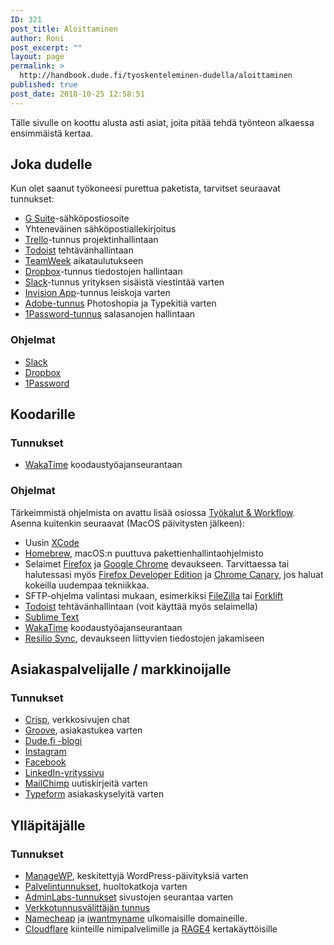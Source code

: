 ```yaml
---
ID: 321
post_title: Aloittaminen
author: Roni
post_excerpt: ""
layout: page
permalink: >
  http://handbook.dude.fi/tyoskenteleminen-dudella/aloittaminen
published: true
post_date: 2018-10-25 12:58:51
---
```

Tälle sivulle on koottu alusta asti asiat, joita pitää tehdä työnteon alkaessa ensimmäistä kertaa.

<h2>Joka dudelle</h2>

Kun olet saanut työkoneesi purettua paketista, tarvitset seuraavat tunnukset:

<ul>
<li><a href="https://gsuite.google.fi/intl/fi/">G Suite</a>-sähköpostiosoite</li>
<li>Yhteneväinen sähköpostiallekirjoitus</li>
<li><a href="https://trello.com">Trello</a>-tunnus projektinhallintaan</li>
<li><a href="https://todoist.com/">Todoist</a> tehtävänhallintaan</li>
<li><a href="https://teamweek.com">TeamWeek</a> aikataulutukseen</li>
<li><a href="https://dropbox.com/">Dropbox</a>-tunnus tiedostojen hallintaan</li>
<li><a href="https://slack.com/">Slack</a>-tunnus yrityksen sisäistä viestintää varten</li>
<li><a href="http://invisionapp.com">Invision App</a>-tunnus leiskoja varten</li>
<li><a href="https://www.adobe.com/fi">Adobe-tunnus</a> Photoshopia ja Typekitiä varten</li>
<li><a href="https://1password.com/">1Password-tunnus</a> salasanojen hallintaan</li>
</ul>

<h3>Ohjelmat</h3>

<ul>
<li><a href="https://slack.com/">Slack</a></li>
<li><a href="https://dropbox.com/">Dropbox</a></li>
<li><a href="https://1password.com/">1Password</a></li>
</ul>

<h2>Koodarille</h2>

<h3>Tunnukset</h3>

<ul>
<li><a href="https://wakatime.com">WakaTime</a> koodaustyöajanseurantaan</li>
</ul>

<h3>Ohjelmat</h3>

Tärkeimmistä ohjelmista on avattu lisää osiossa <a href="https://handbook.dude.fi/tyoskenteleminen-dudella/tyokalut-workflow">Työkalut & Workflow</a>. Asenna kuitenkin seuraavat (MacOS päivitysten jälkeen):

<ul>
<li>Uusin <a href="https://itunes.apple.com/fi/app/xcode/id497799835?mt=12">XCode</a></li>
<li><a href="https://brew.sh/index_fi">Homebrew</a>, macOS:n puuttuva pakettienhallintaohjelmisto</li>
<li>Selaimet <a href="https://www.firefox.com">Firefox</a> ja <a href="https://www.google.com/chrome/">Google Chrome</a> devaukseen. Tarvittaessa tai halutessasi myös <a href="https://www.mozilla.org/en-US/firefox/developer/">Firefox Developer Edition</a> ja <a href="https://www.google.com/chrome/canary/">Chrome Canary</a>, jos haluat kokeilla uudempaa tekniikkaa.</li>
<li>SFTP-ohjelma valintasi mukaan, esimerkiksi <a href="https://filezilla-project.org/">FileZilla</a> tai <a href="https://binarynights.com/">Forklift</a></li>
<li><a href="https://todoist.com/">Todoist</a> tehtävänhallintaan (voit käyttää myös selaimella)</li>
<li><a href="https://www.sublimetext.com">Sublime Text</a></li>
<li><a href="https://wakatime.com">WakaTime</a> koodaustyöajanseurantaan</li>
<li><a href="https://www.resilio.com/individuals/">Resilio Sync</a>, devaukseen liittyvien tiedostojen jakamiseen</li>
</ul>

<h2>Asiakaspalvelijalle / markkinoijalle</h2>

<h3>Tunnukset</h3>

<ul>
<li><a href="https://crisp.chat">Crisp</a>, verkkosivujen chat</a></li>
<li><a href="http://groovehq.com/">Groove</a>, asiakastukea varten</li>
<li><a href="http://dude.fi/blogi">Dude.fi -blogi</a>
<li><a href="https://instagram.com/digitoimistodude/">Instagram</a></li>
<li><a href="https://www.facebook.com/digitoimistodude/">Facebook</a></li>
<li><a href="https://www.linkedin.com/company/digitoimisto-dude-oy/">LinkedIn-yrityssivu</a></li>
<li><a href="https://mailchimp.com/">MailChimp</a> uutiskirjeitä varten</li>
<li><a href="https://www.typeform.com/">Typeform</a> asiakaskyselyitä varten</li>
</ul>

<h2>Ylläpitäjälle</h2>

<h3>Tunnukset</h3>

<ul>
<li><a href="https://orion.managewp.com/dashboard/">ManageWP</a>, keskitettyjä WordPress-päivityksiä varten</a></li>
<li><a href="https://handbook.dude.fi/palvelimet">Palvelintunnukset</a>, huoltokatkoja varten</li>
<li><a href="https://dashboard.adminlabs.com">AdminLabs-tunnukset</a> sivustojen seurantaa varten</li>
<li><a href="https://registry.domain.fi/s/">Verkkotunnusvälittäjän tunnus</a></li>
<li><a href="https://www.namecheap.com/">Namecheap</a> ja <a href="https://iwantmyname.com/">iwantmyname</a> ulkomaisille domaineille.</li>
<li><a href="https://www.cloudflare.com/">Cloudflare</a> kiinteille nimipalvelimille ja <a href="https://rage4.com/">RAGE4</a> kertakäyttöisille</li>
</ul>
